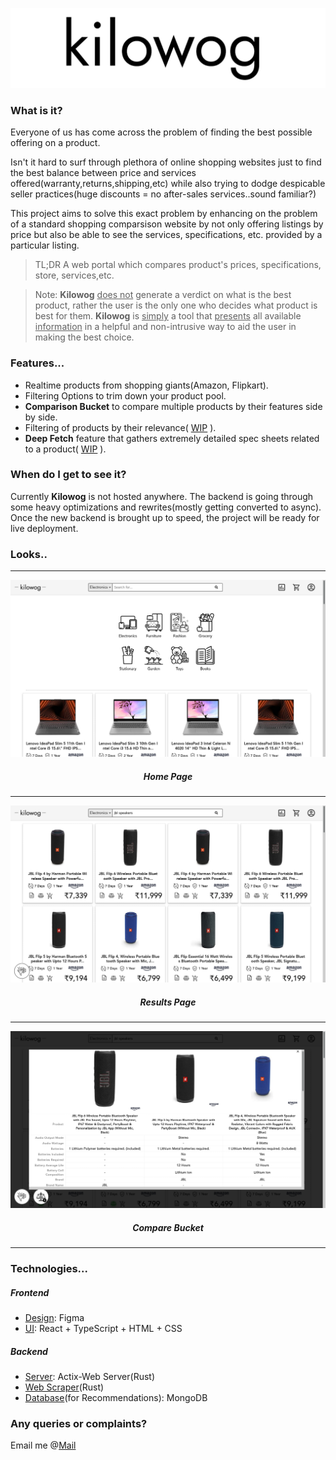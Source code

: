 ![banner](assets/kilowog_banner.png)
### What is it?

Everyone of us has come across the problem of finding the best possible offering on a product.

Isn't it hard to surf through plethora of online shopping websites just to find the best balance 
between price and services offered(warranty,returns,shipping,etc) while also trying to dodge despicable seller practices(huge discounts = no after-sales services..sound familiar?)

This project aims to solve this exact problem by enhancing on the problem of a standard shopping comparsison website by 
not only offering listings by price but also be able to see the services, specifications, etc. provided by a particular listing.

> TL;DR  A web portal which compares product's prices, specifications, store, services,etc.

> Note: **Kilowog** <u>does not</u> generate a verdict on what is the best product, rather the user is the only
one who decides what product is best for them. **Kilowog** is <u>simply</u> a tool that <u>presents</u> all available <u>information</u>
in a helpful and non-intrusive way to aid the user in making the best choice.


### Features...

- Realtime products from shopping giants(Amazon, Flipkart).
- Filtering Options to trim down your product pool.
- **Comparison Bucket** to compare multiple products by their features side by side.
- Filtering of products by their relevance( <u>WIP</u> ).
- **Deep Fetch** feature that gathers extremely detailed spec sheets related to a product( <u>WIP</u> ).

### When do I get to see it?
Currently **Kilowog** is not hosted anywhere. 
The backend is going through some heavy optimizations and rewrites(mostly getting converted to async).
Once the new backend is brought up to speed, the project will be ready for live deployment.

### Looks..
---
![homepage](assets/home.png)
<h5 align="center"> Home Page</h5>

---
![homepage](assets/results.png)
<h5 align="center"> Results Page</h5>

---
![homepage](assets/compare_bucket.png)
<h5 align="center"> Compare Bucket</h5>

---

### Technologies...
##### Frontend
- <u>Design</u>: Figma
- <u>UI</u>: React + TypeScript + HTML + CSS
##### Backend
- <u>Server</u>: Actix-Web Server(Rust) 
- <u>Web Scraper</u>(Rust)
- <u>Database</u>(for Recommendations): MongoDB


### Any queries or complaints?
Email me @[Mail](decentboi6969@gmail.com)
